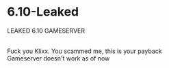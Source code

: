 # 6.10-Leaked
LEAKED 6.10 GAMESERVER<br><br>

Fuck you Klixx. You scammed me, this is your payback<br>
Gameserver doesn't work as of now
